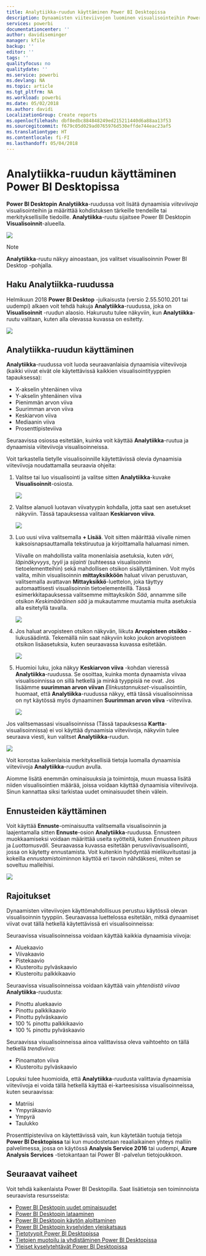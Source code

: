 ```yaml
---
title: Analytiikka-ruudun käyttäminen Power BI Desktopissa
description: Dynaamisten viiteviivojen luominen visualisointeihin Power BI Desktopissa
services: powerbi
documentationcenter: ''
author: davidiseminger
manager: kfile
backup: ''
editor: ''
tags: ''
qualityfocus: no
qualitydate: ''
ms.service: powerbi
ms.devlang: NA
ms.topic: article
ms.tgt_pltfrm: NA
ms.workload: powerbi
ms.date: 05/02/2018
ms.author: davidi
LocalizationGroup: Create reports
ms.openlocfilehash: dbf8edbc884848249ed215211440d6a88aa13f53
ms.sourcegitcommit: f679c05d029ad0765976d530effde744eac23af5
ms.translationtype: HT
ms.contentlocale: fi-FI
ms.lasthandoff: 05/04/2018
---
```

# <a name="using-the-analytics-pane-in-power-bi-desktop"></a>Analytiikka-ruudun käyttäminen Power BI Desktopissa
**Power BI Desktopin** **Analytiikka**-ruudussa voit lisätä dynaamisia *viiteviivoja* visualisointeihin ja määrittää kohdistuksen tärkeille trendeille tai merkityksellisille tiedoille. **Analytiikka**-ruutu sijaitsee Power BI Desktopin **Visualisoinnit**-alueella.

![](media/desktop-analytics-pane/analytics-pane_1.png)

> [!NOTE]
> **Analytiikka**-ruutu näkyy ainoastaan, jos valitset visualisoinnin Power BI Desktop -pohjalla.

## <a name="search-within-the-analytics-pane"></a>Haku Analytiikka-ruudussa
Helmikuun 2018 **Power BI Desktop** -julkaisusta (versio 2.55.5010.201 tai uudempi) alkaen voit tehdä hakuja **Analytiikka**-ruudussa, joka on **Visualisoinnit** -ruudun alaosio. Hakuruutu tulee näkyviin, kun **Analytiikka**-ruutu valitaan, kuten alla olevassa kuvassa on esitetty.

![](media/desktop-analytics-pane/analytics-pane_1b.png)

## <a name="using-the-analytics-pane"></a>Analytiikka-ruudun käyttäminen
**Analytiikka**-ruudussa voit luoda seuraavanlaisia dynaamisia viiteviivoja (kaikki viivat eivät ole käytettävissä kaikkien visualisointityyppien tapauksessa):

* X-akselin yhtenäinen viiva
* Y-akselin yhtenäinen viiva
* Pienimmän arvon viiva
* Suurimman arvon viiva
* Keskiarvon viiva
* Mediaanin viiva
* Prosenttipisteviiva

Seuraavissa osiossa esitetään, kuinka voit käyttää **Analytiikka**-ruutua ja dynaamisia viiteviivoja visualisoinneissa.

Voit tarkastella tietylle visualisoinnille käytettävissä olevia dynaamisia viiteviivoja noudattamalla seuraavia ohjeita:

1. Valitse tai luo visualisointi ja valitse sitten **Analytiikka**-kuvake **Visualisoinnit**-osiosta.
   
   ![](media/desktop-analytics-pane/analytics-pane_2.png)
2. Valitse alanuoli luotavan viivatyypin kohdalla, jotta saat sen asetukset näkyviin. Tässä tapauksessa valitaan **Keskiarvon viiva**.
   
   ![](media/desktop-analytics-pane/analytics-pane_3.png)
3. Luo uusi viiva valitsemalla **+ Lisää**. Voit sitten määrittää viivalle nimen kaksoisnapsauttamalla tekstiruutua ja kirjoittamalla haluamasi nimen.
   
   Viivalle on mahdollista valita monenlaisia asetuksia, kuten *väri*, *läpinäkyvyys*, *tyyli* ja *sijainti* (suhteessa visualisoinnin tietoelementteihin) sekä mahdollisen otsikon sisällyttäminen. Voit myös valita, mihin visualisoinnin **mittayksikköön** haluat viivan perustuvan, valitsemalla avattavan **Mittayksikkö**-luettelon, joka täyttyy automaattisesti visualisoinnin tietoelementeillä. Tässä esimerkkitapauksessa valitsemme mittayksikön *Sää*, annamme sille otsikon *Keskimääräinen sää* ja mukautamme muutamia muita asetuksia alla esitetyllä tavalla.
   
   ![](media/desktop-analytics-pane/analytics-pane_4.png)
4. Jos haluat arvopisteen otsikon näkyvän, liikuta **Arvopisteen otsikko** -liukusäädintä. Tekemällä niin saat näkyviin koko joukon arvopisteen otsikon lisäasetuksia, kuten seuraavassa kuvassa esitetään.
   
   ![](media/desktop-analytics-pane/analytics-pane_5.png)
5. Huomioi luku, joka näkyy **Keskiarvon viiva** -kohdan vieressä **Analytiikka**-ruudussa. Se osoittaa, kuinka monta dynaamista viivaa visualisoinnissa on sillä hetkellä ja minkä tyyppisiä ne ovat. Jos lisäämme **suurimman arvon viivan** *Elinkustannukset*-visualisointiin, huomaat, että **Analytiikka**-ruudussa näkyy, että tässä visualisoinnissa on nyt käytössä myös dynaaminen **Suurimman arvon viiva** -viiteviiva.
   
   ![](media/desktop-analytics-pane/analytics-pane_6.png)

Jos valitsemassasi visualisoinnissa (Tässä tapauksessa **Kartta**-visualisoinnissa) ei voi käyttää dynaamisia viiteviivoja, näkyviin tulee seuraava viesti, kun valitset **Analytiikka**-ruudun.

![](media/desktop-analytics-pane/analytics-pane_7.png)

Voit korostaa kaikenlaisia merkityksellisiä tietoja luomalla dynaamisia viiteviivoja **Analytiikka**-ruudun avulla.

Aiomme lisätä enemmän ominaisuuksia ja toimintoja, muun muassa lisätä niiden visualisointien määrää, joissa voidaan käyttää dynaamisia viiteviivoja. Sinun kannattaa siksi tarkistaa uudet ominaisuudet tihein välein.

## <a name="apply-forecasting"></a>Ennusteiden käyttäminen
Voit käyttää **Ennuste**-ominaisuutta valitsemalla visualisoinnin ja laajentamalla sitten **Ennuste**-osion **Analytiikka**-ruudussa. Ennusteen muokkaamiseksi voidaan määrittää useita syötteitä, kuten *Ennusteen pituus* ja *Luottamusväli*. Seuraavassa kuvassa esitetään perusviivavisualisointi, jossa on käytetty ennustamista. Voit kuitenkin hyödyntää mielikuvitustasi ja kokeilla *ennustamis*toiminnon käyttöä eri tavoin nähdäksesi, miten se soveltuu malleihisi.

![](media/desktop-analytics-pane/analytics-pane_8.png)

## <a name="limitations"></a>Rajoitukset
Dynaamisten viiteviivojen käyttömahdollisuus perustuu käytössä olevan visualisoinnin tyyppiin. Seuraavassa luettelossa esitetään, mitkä dynaamiset viivat ovat tällä hetkellä käytettävissä eri visualisoinneissa:

Seuraavissa visualisoinneissa voidaan käyttää kaikkia dynaamisia viivoja:

* Aluekaavio
* Viivakaavio
* Pistekaavio
* Klusteroitu pylväskaavio
* Klusteroitu palkkikaavio

Seuraavissa visualisoinneissa voidaan käyttää vain *yhtenäistä viivaa* **Analytiikka**-ruudusta:

* Pinottu aluekaavio
* Pinottu palkkikaavio
* Pinottu pylväskaavio
* 100 % pinottu palkkikaavio
* 100 % pinottu pylväskaavio

Seuraavissa visualisoinneissa ainoa valittavissa oleva vaihtoehto on tällä hetkellä *trendiviiva*:

* Pinoamaton viiva
* Klusteroitu pylväskaavio

Lopuksi tulee huomioida, että **Analytiikka**-ruudusta valittavia dynaamisia viiteviivoja ei voida tällä hetkellä käyttää ei-karteesisissa visualisoinneissa, kuten seuraavissa:

* Matriisi
* Ympyräkaavio
* Ympyrä
* Taulukko

Prosenttipisteviiva on käytettävissä vain, kun käytetään tuotuja tietoja **Power BI Desktopissa** tai kun muodostetaan reaaliaikainen yhteys malliin palvelimessa, jossa on käytössä **Analysis Service 2016** tai uudempi, **Azure Analysis Services** -tietokantaan tai Power BI -palvelun tietojoukkoon. 

## <a name="next-steps"></a>Seuraavat vaiheet
Voit tehdä kaikenlaista Power BI Desktopilla. Saat lisätietoja sen toiminnoista seuraavista resursseista:

* [Power BI Desktopin uudet ominaisuudet](desktop-latest-update.md)
* [Power BI Desktopin lataaminen](desktop-get-the-desktop.md)
* [Power BI Desktopin käytön aloittaminen](desktop-getting-started.md)
* [Power BI Desktopin kyselyiden yleiskatsaus](desktop-query-overview.md)
* [Tietotyypit Power BI Desktopissa](desktop-data-types.md)
* [Tietojen muotoilu ja yhdistäminen Power BI Desktopissa](desktop-shape-and-combine-data.md)
* [Yleiset kyselytehtävät Power BI Desktopissa](desktop-common-query-tasks.md)    

